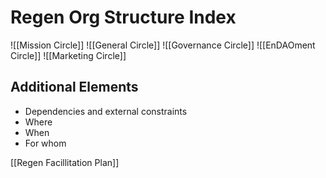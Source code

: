 # Regen Org Structure Index

![[Mission Circle]]
![[General Circle]]
![[Governance Circle]]
![[EnDAOment Circle]]
![[Marketing Circle]]


## Additional Elements
- Dependencies and external constraints
- Where
- When
- For whom


[[Regen Facillitation Plan]]